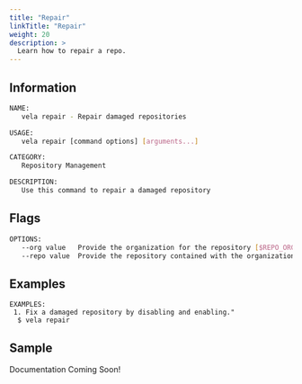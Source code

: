 ```yaml
---
title: "Repair"
linkTitle: "Repair"
weight: 20
description: >
  Learn how to repair a repo.
---
```


## Information

```sh
NAME:
   vela repair - Repair damaged repositories

USAGE:
   vela repair [command options] [arguments...]

CATEGORY:
   Repository Management

DESCRIPTION:
   Use this command to repair a damaged repository
```

## Flags

```sh
OPTIONS:
   --org value   Provide the organization for the repository [$REPO_ORG]
   --repo value  Provide the repository contained with the organization [$REPO_NAME]
```

## Examples

```
EXAMPLES:
 1. Fix a damaged repository by disabling and enabling."
  $ vela repair
```

## Sample

Documentation Coming Soon!
